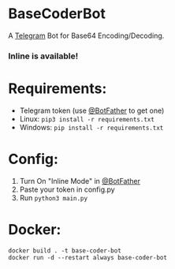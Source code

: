 # BaseCoderBot

A [Telegram](https://telegram.org) Bot for Base64 Encoding/Decoding.

### Inline is available!

# Requirements:
* Telegram token (use [@BotFather](https://t.me/botfather) to get one)
* Linux: <code>pip3 install -r requirements.txt</code>
* Windows: <code>pip install -r requirements.txt</code>

# Config:
1. Turn On "Inline Mode" in [@BotFather](https://t.me/botfather)
2. Paste your token in config.py
3. Run <code>python3 main.py</code>

# Docker:
```
docker build . -t base-coder-bot 
docker run -d --restart always base-coder-bot 
```
